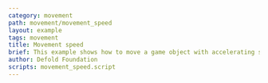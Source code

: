 ```yaml
---
category: movement
path: movement/movement_speed
layout: example
tags: movement
title: Movement speed
brief: This example shows how to move a game object with accelerating speed.
author: Defold Foundation
scripts: movement_speed.script
---
```

